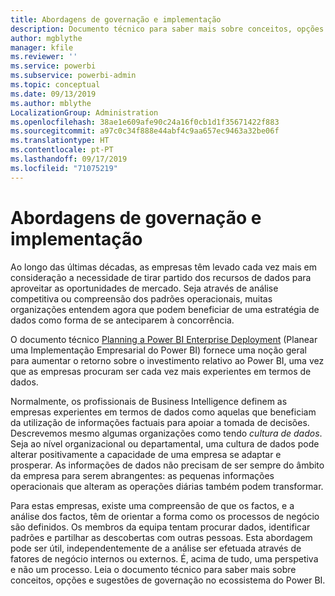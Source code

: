 ```yaml
---
title: Abordagens de governação e implementação
description: Documento técnico para saber mais sobre conceitos, opções e sugestões de governação no ecossistema do Power BI.
author: mgblythe
manager: kfile
ms.reviewer: ''
ms.service: powerbi
ms.subservice: powerbi-admin
ms.topic: conceptual
ms.date: 09/13/2019
ms.author: mblythe
LocalizationGroup: Administration
ms.openlocfilehash: 38ae1e609afe90c24a16f0cb1d1f35671422f883
ms.sourcegitcommit: a97c0c34f888e44abf4c9aa657ec9463a32be06f
ms.translationtype: HT
ms.contentlocale: pt-PT
ms.lasthandoff: 09/17/2019
ms.locfileid: "71075219"
---
```

# <a name="governance-and-deployment-approaches"></a>Abordagens de governação e implementação

Ao longo das últimas décadas, as empresas têm levado cada vez mais em consideração a necessidade de tirar partido dos recursos de dados para aproveitar as oportunidades de mercado. Seja através de análise competitiva ou compreensão dos padrões operacionais, muitas organizações entendem agora que podem beneficiar de uma estratégia de dados como forma de se anteciparem à concorrência.  

O documento técnico [Planning a Power BI Enterprise Deployment](https://go.microsoft.com/fwlink/?linkid=2057861) (Planear uma Implementação Empresarial do Power BI) fornece uma noção geral para aumentar o retorno sobre o investimento relativo ao Power BI, uma vez que as empresas procuram ser cada vez mais experientes em termos de dados.

Normalmente, os profissionais de Business Intelligence definem as empresas experientes em termos de dados como aquelas que beneficiam da utilização de informações factuais para apoiar a tomada de decisões.  Descrevemos mesmo algumas organizações como tendo *cultura de dados*. Seja ao nível organizacional ou departamental, uma cultura de dados pode alterar positivamente a capacidade de uma empresa se adaptar e prosperar.  As informações de dados não precisam de ser sempre do âmbito da empresa para serem abrangentes: as pequenas informações operacionais que alteram as operações diárias também podem transformar.

Para estas empresas, existe uma compreensão de que os factos, e a análise dos factos, têm de orientar a forma como os processos de negócio são definidos. Os membros da equipa tentam procurar dados, identificar padrões e partilhar as descobertas com outras pessoas. Esta abordagem pode ser útil, independentemente de a análise ser efetuada através de fatores de negócio internos ou externos. É, acima de tudo, uma perspetiva e não um processo. Leia o documento técnico para saber mais sobre conceitos, opções e sugestões de governação no ecossistema do Power BI.